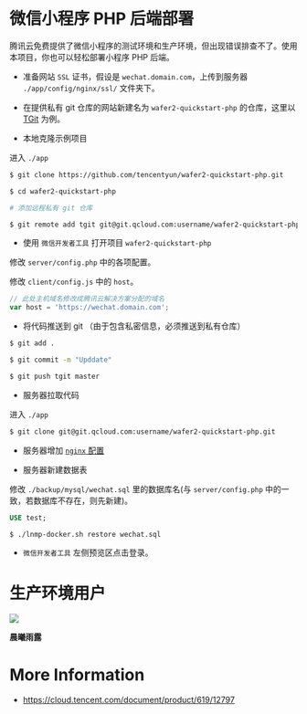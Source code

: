 # 微信小程序 PHP 后端部署

腾讯云免费提供了微信小程序的测试环境和生产环境，但出现错误排查不了。使用本项目，你也可以轻松部署小程序 PHP 后端。

* 准备网站 `SSL` 证书，假设是 `wechat.domain.com`，上传到服务器 `./app/config/nginx/ssl/` 文件夹下。

* 在提供私有 git 仓库的网站新建名为 `wafer2-quickstart-php` 的仓库，这里以 [TGit](https://git.cloud.tencent.com/) 为例。

* 本地克隆示例项目

进入 `./app`

```bash
$ git clone https://github.com/tencentyun/wafer2-quickstart-php.git

$ cd wafer2-quickstart-php

# 添加远程私有 git 仓库

$ git remote add tgit git@git.qcloud.com:username/wafer2-quickstart-php.git
```

* 使用 `微信开发者工具` 打开项目 `wafer2-quickstart-php`

修改 `server/config.php` 中的各项配置。

修改 `client/config.js` 中的 `host`。

```js
// 此处主机域名修改成腾讯云解决方案分配的域名
var host = 'https://wechat.domain.com';
```

* 将代码推送到 git （由于包含私密信息，必须推送到私有仓库）

```bash
$ git add .

$ git commit -m "Upddate"

$ git push tgit master
```

* 服务器拉取代码

进入 `./app`

```bash
$ git clone git@git.qcloud.com:username/wafer2-quickstart-php.git
```

* 服务器增加 [ `nginx` 配置](https://github.com/khs1994-docker/lnmp-nginx-conf-demo/blob/master/wechat-demo.conf.example)

* 服务器新建数据表

修改 `./backup/mysql/wechat.sql` 里的数据库名(与 `server/config.php` 中的一致，若数据库不存在，则先新建)。

```sql
USE test;
```

```bash
$ ./lnmp-docker.sh restore wechat.sql
```

* `微信开发者工具` 左侧预览区点击登录。

# 生产环境用户

![](https://github.com/khs1994/cxyl/raw/master/wechat-app-12cm.jpg)

**晨曦雨露**

# More Information

* https://cloud.tencent.com/document/product/619/12797
